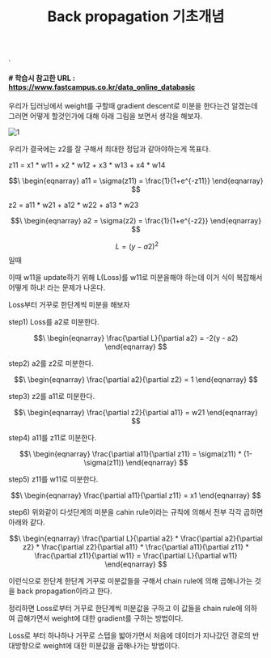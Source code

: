 ﻿---
layout: post
title: "Back propagation 기초개념"
tags: [딥러닝]
comments: true
---

.

#### # 학습시 참고한 URL : https://www.fastcampus.co.kr/data_online_databasic

우리가 딥러닝에서 weight를 구할때 gradient descent로 미분을 한다는건 알겠는데 그러면 어떻게 할것인가에 대해 아래 그림을 보면서 생각을 해보자.

![1](https://user-images.githubusercontent.com/41605276/57620286-477da580-75c3-11e9-91ca-204201201791.png)

우리가 결국에는 z2를 잘 구해서 최대한 정답과 같아야하는게 목표다.

z11 = x1 * w11 + x2 * w12 + x3 * w13 + x4 * w14

$$\  \begin{eqnarray} 
a11 = \sigma(z11) = \frac{1}{1+e^{-z11}} 
\end{eqnarray} $$

z2 = a11 * w21 + a12 * w22 + a13 * w23

$$\  \begin{eqnarray} 
a2 = \sigma(z2) = \frac{1}{1+e^{-z2}} 
\end{eqnarray} $$

$$\ L = (y - a2)^2 $$ 일때

이때 w11을 update하기 위해 L(Loss)를 w11로 미분을해야 하는데 이거 식이 복잡해서 어떻게 하냐! 라는 문제가 나온다.

Loss부터 거꾸로 한단계씩 미분을 해보자

step1) Loss를 a2로 미분한다.

$$\ \begin{eqnarray}  
\frac{\partial L}{\partial a2} =  -2(y - a2)
\end{eqnarray} $$

step2) a2를 z2로 미분한다.

$$\ \begin{eqnarray}  
\frac{\partial a2}{\partial z2} =  1
\end{eqnarray} $$

step3) z2를 a11로 미분한다.

$$\ \begin{eqnarray}  
\frac{\partial z2}{\partial a11} =  w21
\end{eqnarray} $$

step4) a11를 z11로 미분한다.

$$\ \begin{eqnarray}  
\frac{\partial a11}{\partial z11} =  \sigma(z11) * (1-\sigma(z11))
\end{eqnarray} $$

step5) z11를 w11로 미분한다.

$$\ \begin{eqnarray}  
\frac{\partial a11}{\partial z11} =  x1
\end{eqnarray} $$

step6) 위와같이 다섯단계의 미분을 cahin rule이라는 규칙에 의해서 전부 각각 곱하면 아래와 같다.

$$\ \begin{eqnarray}  
\frac{\partial L}{\partial a2} * \frac{\partial a2}{\partial z2} * \frac{\partial z2}{\partial a11} * \frac{\partial a11}{\partial z11} * \frac{\partial z11}{\partial w11} = \frac{\partial L}{\partial w11}
\end{eqnarray} $$

이런식으로 한단계 한단계 거꾸로 미분값들을 구해서 chain rule에 의해 곱해나가는 것을 back propagation이라고 한다.

정리하면 Loss로부터 거꾸로 한단계씩 미분값을 구하고 이 값들을 chain rule에 의하여 곱해가면서 weight에 대한 gradient를 구하는 방법이다.

Loss로 부터 하나하나 거꾸로 스텝을 밟아가면서 처음에 데이터가 지나갔던 경로의 반대방향으로 weight에 대한 미분값을 곱해나가는 방법이다.
